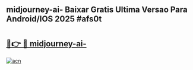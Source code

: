 ## midjourney-ai- Baixar Gratis Ultima Versao Para Android/IOS 2025 #afs0t

# <h2><a href="https://ainizakaria.my?title=midjourney-ai-&ref=20M">🔗👉 🔴 midjourney-ai-</a></h2>

[![acn](https://github.com/user-attachments/assets/0f9c940e-d8b0-45ae-aac7-cd30a18b3e1c)](https://ainizakaria.my?title=midjourney-ai-&ref=20M)

